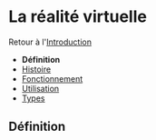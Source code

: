 # La réalité virtuelle

Retour à l'[Introduction](introduction.md)
- **Définition**
- [Histoire](histoire.md)
- [Fonctionnement](fonctionnement.md)
- [Utilisation](utilisation.md)
- [Types](types.md)

## Définition


